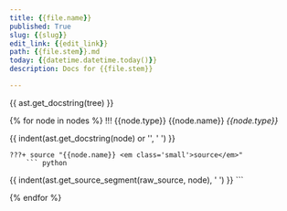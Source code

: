 ```yaml
---
title: {{file.name}}
published: True
slug: {{slug}}
edit_link: {{edit_link}}
path: {{file.stem}}.md
today: {{datetime.datetime.today()}}
description: Docs for {{file.stem}}

---
```


{{ ast.get_docstring(tree) }}

{% for node in nodes %}
!!! {{node.type}} {{node.name}} <em class='small'>{{node.type}}</em>

{{ indent(ast.get_docstring(node) or '', '    ') }}

    ???+ source "{{node.name}} <em class='small'>source</em>"
        ``` python

{{ indent(ast.get_source_segment(raw_source, node), '        ') }}
        ```

{% endfor %}
